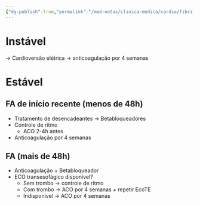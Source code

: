 ```yaml
---
{"dg-publish":true,"permalink":"/med-notas/clinica-medica/cardio/fibrilacao-atrial/"}
---
```


# Instável
-> Cardioversão elétrica
	-> anticoagulação por 4 semanas

# Estável
## FA de início recente (menos de 48h)
- Tratamento de desencadeantes -> Betabloqueadores
- Controle de ritmo
	- ACO 2-4h antes
- Anticoagulação por 4 semanas

## FA (mais de 48h)
- Anticoagulação + Betabloqueador
- ECO transesofágico disponível?
	- Sem trombo -> controle de ritmo
	- Com trombo -> ACO por 4 semanas + repetir EcoTE
	- Indisponível -> ACO por 4 semanas 